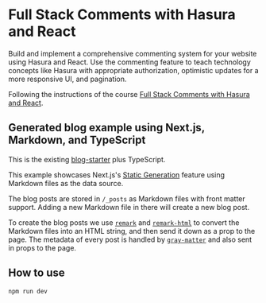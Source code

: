 # Full Stack Comments with Hasura and React

Build and implement a comprehensive commenting system for your website using Hasura and React. Use the commenting feature to teach technology concepts like Hasura with appropriate authorization, optimistic updates for a more responsive UI, and pagination.

Following the instructions of the course [Full Stack Comments with Hasura and React](https://www.newline.co/courses/newline-guide-to-fullstack-comments-with-hasura-and-react).

## Generated blog example using Next.js, Markdown, and TypeScript

This is the existing [blog-starter](https://github.com/vercel/next.js/tree/canary/examples/blog-starter) plus TypeScript.

This example showcases Next.js's [Static Generation](https://nextjs.org/docs/basic-features/pages) feature using Markdown files as the data source.

The blog posts are stored in `/_posts` as Markdown files with front matter support. Adding a new Markdown file in there will create a new blog post.

To create the blog posts we use [`remark`](https://github.com/remarkjs/remark) and [`remark-html`](https://github.com/remarkjs/remark-html) to convert the Markdown files into an HTML string, and then send it down as a prop to the page. The metadata of every post is handled by [`gray-matter`](https://github.com/jonschlinkert/gray-matter) and also sent in props to the page.

## How to use

```bash
npm run dev
```
